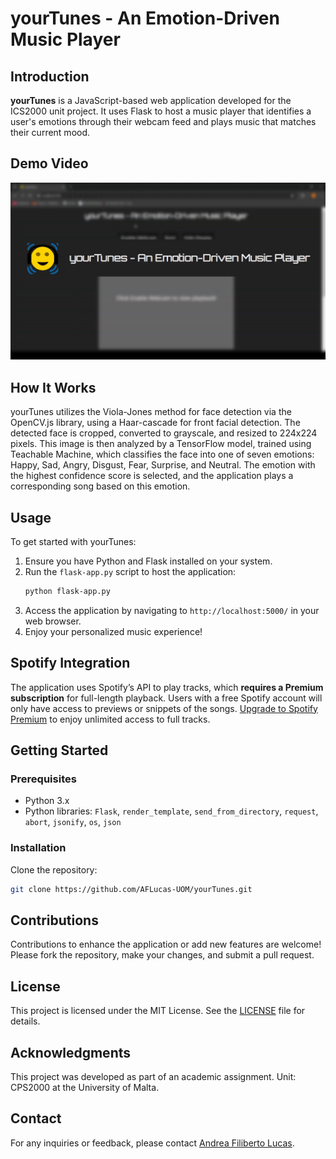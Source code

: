 # yourTunes - An Emotion-Driven Music Player

## Introduction

**yourTunes** is a JavaScript-based web application developed for the ICS2000 unit project. It uses Flask to host a music player that identifies a user's emotions through their webcam feed and plays music that matches their current mood.

## Demo Video

[![Watch the video](githubAssets/demo_thumbnail.png)](https://drive.google.com/file/d/17R6D93Y_82Nl0nTm9jW49_mV0Ejs7geW/view?usp=sharing)

## How It Works

yourTunes utilizes the Viola-Jones method for face detection via the OpenCV.js library, using a Haar-cascade for front facial detection. The detected face is cropped, converted to grayscale, and resized to 224x224 pixels. This image is then analyzed by a TensorFlow model, trained using Teachable Machine, which classifies the face into one of seven emotions: Happy, Sad, Angry, Disgust, Fear, Surprise, and Neutral. The emotion with the highest confidence score is selected, and the application plays a corresponding song based on this emotion.

## Usage

To get started with yourTunes:

1. Ensure you have Python and Flask installed on your system.
2. Run the `flask-app.py` script to host the application:
   ```bash
   python flask-app.py
   ```
3. Access the application by navigating to `http://localhost:5000/` in your web browser.
4. Enjoy your personalized music experience!

## Spotify Integration
The application uses Spotify’s API to play tracks, which **requires a Premium subscription** for full-length playback. Users with a free Spotify account will only have access to previews or snippets of the songs. [Upgrade to Spotify Premium](https://www.spotify.com/premium/) to enjoy unlimited access to full tracks.

## Getting Started

### Prerequisites

- Python 3.x
- Python libraries: `Flask`, `render_template`, `send_from_directory`, `request`, `abort`, `jsonify`, `os`, `json`

### Installation

Clone the repository:
   ```bash
   git clone https://github.com/AFLucas-UOM/yourTunes.git
  ```

## Contributions

Contributions to enhance the application or add new features are welcome! Please fork the repository, make your changes, and submit a pull request.

## License

This project is licensed under the MIT License. See the [LICENSE](LICENSE) file for details.

## Acknowledgments

This project was developed as part of an academic assignment. Unit: CPS2000 at the University of Malta.

## Contact

For any inquiries or feedback, please contact [Andrea Filiberto Lucas](mailto:andrealucasmalta@gmail.com).
